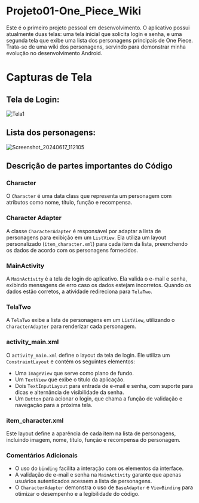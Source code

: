 # Projeto01-One_Piece_Wiki

Este é o primeiro projeto pessoal em desenvolvimento. O aplicativo possui atualmente duas telas: uma tela inicial que solicita login e senha, e uma segunda tela que exibe uma lista dos personagens principais de One Piece. Trata-se de uma wiki dos personagens, servindo para demonstrar minha evolução no desenvolvimento Android.

# Capturas de Tela
## Tela de Login:
![Tela1](https://github.com/Wanderson-dev47/Projeto01-One_Piece_Wiki/assets/151024253/24b5d934-1e38-44db-ad7c-8492581c9431)

## Lista dos personagens:
![Screenshot_20240617_112105](https://github.com/Wanderson-dev47/Projeto01-One_Piece_Wiki/assets/151024253/bbd8d9d2-1226-40e7-9417-e3073458636c)


## Descrição de partes importantes do Código

### Character
O `Character` é uma data class que representa um personagem com atributos como nome, título, função e recompensa.

### Character Adapter
A classe `CharacterAdapter` é responsável por adaptar a lista de personagens para exibição em um `ListView`. Ela utiliza um layout personalizado (`item_character.xml`) para cada item da lista, preenchendo os dados de acordo com os personagens fornecidos.

### MainActivity
A `MainActivity` é a tela de login do aplicativo. Ela valida o e-mail e senha, exibindo mensagens de erro caso os dados estejam incorretos. Quando os dados estão corretos, a atividade redireciona para `TelaTwo`.

### TelaTwo
A `TelaTwo` exibe a lista de personagens em um `ListView`, utilizando o `CharacterAdapter` para renderizar cada personagem.

### activity_main.xml
O `activity_main.xml` define o layout da tela de login. Ele utiliza um `ConstraintLayout` e contém os seguintes elementos:
- Uma `ImageView` que serve como plano de fundo.
- Um `TextView` que exibe o título da aplicação.
- Dois `TextInputLayout` para entrada de e-mail e senha, com suporte para dicas e alternância de visibilidade da senha.
- Um `Button` para acionar o login, que chama a função de validação e navegação para a próxima tela.

### item_character.xml
Este layout define a aparência de cada item na lista de personagens, incluindo imagem, nome, título, função e recompensa do personagem.

### Comentários Adicionais
- O uso do `binding` facilita a interação com os elementos da interface.
- A validação de e-mail e senha na `MainActivity` garante que apenas usuários autenticados acessem a lista de personagens.
- O `CharacterAdapter` demonstra o uso de `BaseAdapter` e `ViewBinding` para otimizar o desempenho e a legibilidade do código.

